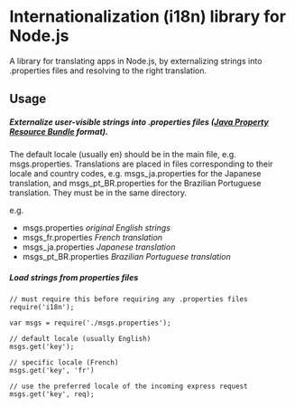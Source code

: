 # Internationalization (i18n) library for Node.js

A library for translating apps in Node.js, by externalizing strings into .properties files
and resolving to the right translation.

## Usage

##### Externalize user-visible strings into .properties files ([Java Property Resource Bundle](https://en.wikipedia.org/wiki/.properties) format).

The default locale (usually en) should be in the main file, e.g. msgs.properties.
Translations are placed in files corresponding to their locale and country codes,
e.g. msgs_ja.properties for the Japanese translation, and msgs_pt_BR.properties for
the Brazilian Portuguese translation. They must be in the same directory.

e.g.
* msgs.properties          _original English strings_
* msgs_fr.properties       _French translation_
* msgs_ja.properties       _Japanese translation_
* msgs_pt_BR.properties    _Brazilian Portuguese translation_

##### Load strings from properties files

```
// must require this before requiring any .properties files
require('i18n');

var msgs = require('./msgs.properties');

// default locale (usually English)
msgs.get('key');

// specific locale (French)
msgs.get('key', 'fr')

// use the preferred locale of the incoming express request
msgs.get('key', req);
```
